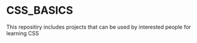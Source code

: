 # CSS_BASICS
This repositiry includes projects that can be used by interested people for learning CSS
